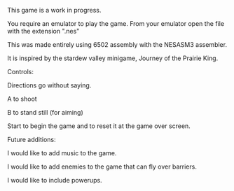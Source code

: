 This game is a work in progress.

You require an emulator to play the game. From your emulator open the file with the extension ".nes"

This was made entirely using 6502 assembly with the NESASM3 assembler.

It is inspired by the stardew valley minigame, Journey of the Prairie King.

Controls:

  Directions go without saying.
  
  A to shoot
  
  B to stand still (for aiming)
  
  Start to begin the game and to reset it at the game over screen.

Future additions:

I would like to add music to the game.

I would like to add enemies to the game that can fly over barriers.

I would like to include powerups.
